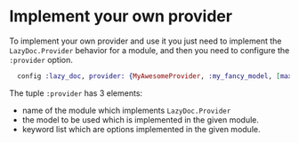 # Implement your own provider

To implement your own provider and use it you just need to implement the
`LazyDoc.Provider` behavior for a module, and then you need to configure the
`:provider` option.

``` elixir
  config :lazy_doc, provider: {MyAwesomeProvider, :my_fancy_model, [max_tokens: 2048, top_p: 1, temperature: 1] = _keyword_list_with_options},
```

The tuple `:provider` has 3 elements:

- name of the module which implements `LazyDoc.Provider`
- the model to be used which is implemented in the given module.
- keyword list which are options implemented in the given module.
